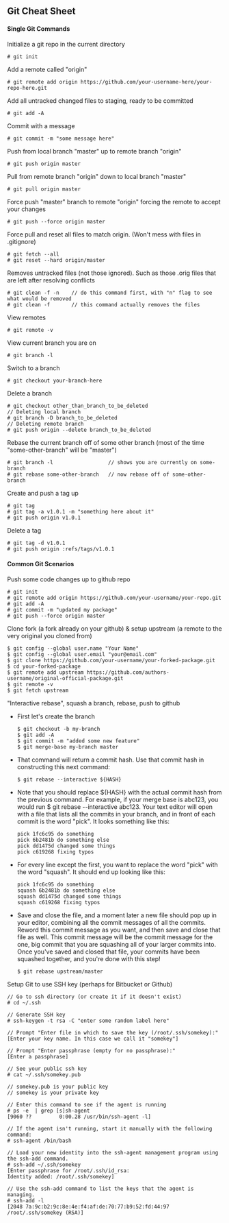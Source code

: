 ## Git Cheat Sheet

#### Single Git Commands
Initialize a git repo in the current directory

    # git init

Add a remote called "origin"

    # git remote add origin https://github.com/your-username-here/your-repo-here.git

Add all untracked changed files to staging, ready to be committed
    
    # git add -A

Commit with a message
    
    # git commit -m "some message here"

Push from local branch "master" up to remote branch "origin"
    
    # git push origin master

Pull from remote branch "origin" down to local branch "master"
    
    # git pull origin master

Force push "master" branch to remote "origin" forcing the remote to accept your changes 
    
    # git push --force origin master
    
Force pull and reset all files to match origin. (Won't mess with files in .gitignore)    
   
    # git fetch --all
    # git reset --hard origin/master    

Removes untracked files (not those ignored). Such as those .orig files that are left after resolving conflicts
    
    # git clean -f -n    // do this command first, with "n" flag to see what would be removed
    # git clean -f       // this command actually removes the files

View remotes

    # git remote -v

View current branch you are on

    # git branch -l

Switch to a branch

    # git checkout your-branch-here

Delete a branch
    
    # git checkout other_than_branch_to_be_deleted
    // Deleting local branch
    # git branch -D branch_to_be_deleted
    // Deleting remote branch
    # git push origin --delete branch_to_be_deleted

Rebase the current branch off of some other branch (most of the time "some-other-branch" will be "master")
   
    # git branch -l                  // shows you are currently on some-branch
    # git rebase some-other-branch   // now rebase off of some-other-branch

Create and push a tag up 

    # git tag
    # git tag -a v1.0.1 -m "something here about it"
    # git push origin v1.0.1

Delete a tag

    # git tag -d v1.0.1
    # git push origin :refs/tags/v1.0.1

#### Common Git Scenarios 

Push some code changes up to github repo

    # git init
    # git remote add origin https://github.com/your-username/your-repo.git
    # git add -A
    # git commit -m "updated my package"
    # git push --force origin master

Clone fork (a fork already on your github) & setup upstream (a remote to the very original you cloned from)

    $ git config --global user.name "Your Name"
    $ git config --global user.email "your@email.com"
    $ git clone https://github.com/your-username/your-forked-package.git
    $ cd your-forked-package
    $ git remote add upstream https://github.com/authors-username/original-official-package.git
    $ git remote -v
    $ git fetch upstream
    
"Interactive rebase", squash a branch, rebase, push to github

  - First let's create the branch
  
    ```
    $ git checkout -b my-branch
    $ git add -A
    $ git commit -m "added some new feature"
    $ git merge-base my-branch master
    ```
    
  - That command will return a commit hash. Use that commit hash in constructing this next command:
  
     ```
     $ git rebase --interactive ${HASH}
     ```
     
  - Note that you should replace ${HASH} with the actual commit hash from the previous command. For example, if your merge base is abc123, you would run $ git rebase --interactive abc123. Your text editor will open with a file that lists all the commits in your branch, and in front of each commit is the word "pick". It looks something like this:
  
     ```
     pick 1fc6c95 do something
     pick 6b2481b do something else
     pick dd1475d changed some things
     pick c619268 fixing typos
     ```
     
  - For every line except the first, you want to replace the word "pick" with the word "squash". It should end up looking like this:
  
     ```
     pick 1fc6c95 do something
     squash 6b2481b do something else
     squash dd1475d changed some things
     squash c619268 fixing typos
     ```
     
  - Save and close the file, and a moment later a new file should pop up in your editor, combining all the commit messages of all the commits. Reword this commit message as you want, and then save and close that file as well. This commit message will be the commit message for the one, big commit that you are squashing all of your larger commits into. Once you've saved and closed that file, your commits have been squashed together, and you're done with this step!
  
     ```
     $ git rebase upstream/master
     ``` 
     
Setup Git to use SSH key (perhaps for Bitbucket or Github)
    
    // Go to ssh directory (or create it if it doesn't exist)
    # cd ~/.ssh

    // Generate SSH key
    # ssh-keygen -t rsa -C "enter some random label here"
    
    // Prompt "Enter file in which to save the key (/root/.ssh/somekey):"
    [Enter your key name. In this case we call it "somekey"]
 
    // Prompt "Enter passphrase (empty for no passphrase):"
    [Enter a passphrase]

    // See your public ssh key
    # cat ~/.ssh/somekey.pub
 
    // somekey.pub is your public key
    // somekey is your private key
    
    // Enter this command to see if the agent is running
    # ps -e  | grep [s]sh-agent
    [9060 ??         0:00.28 /usr/bin/ssh-agent -l]

    // If the agent isn't running, start it manually with the following command:
    # ssh-agent /bin/bash
    
    // Load your new identity into the ssh-agent management program using the ssh-add command.
    # ssh-add ~/.ssh/somekey
    [Enter passphrase for /root/.ssh/id_rsa: 
    Identity added: /root/.ssh/somekey]

    // Use the ssh-add command to list the keys that the agent is managing.
    # ssh-add -l
    [2048 7a:9c:b2:9c:8e:4e:f4:af:de:70:77:b9:52:fd:44:97 /root/.ssh/somekey (RSA)]
    
